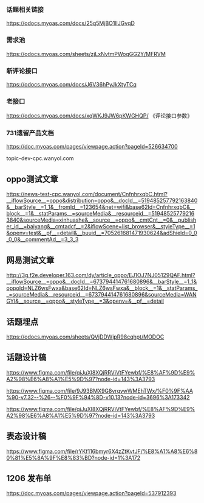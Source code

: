 
### 话题相关链接
https://odocs.myoas.com/docs/25q5MjBO1lIJGvqD


### 需求池
https://odocs.myoas.com/sheets/zjLxNvtmPWoqGG2Y/MFRVM


### 新评论接口
https://odocs.myoas.com/docs/J6V36hPyJkXtyTCq

### 老接口
https://odocs.myoas.com/docs/xqWKJ9JW6pKWGHQP/ 《评论接口参数》


### 731遗留产品文档
https://doc.myoas.com/pages/viewpage.action?pageId=526634700



topic-dev-cpc.wanyol.com

## oppo测试文章
https://news-test-cpc.wanyol.com/document/CnfnhrxqbC.html?__iflowSource__=oppo&distribution=oppo&__docId__=519485257792163840&__barStyle__=1_1&__fromId__=123654&net=wifi&base62Id=CnfnhrxqbC&__block__=1&__statParams__=sourceMedia&__resourceid__=519485257792163840&sourceMedia=xinhuashe&__source__=oppo&__cmtCnt__=0&__publisher_id__=baiyang&__cmtadcf__=2&iflowScene=list_browser&__styleType__=1&openv=test&__pf__=detail&__buuid__=705261681471930624&adShield=0_0_0_0&__commentAd__=3_3_3


## 网易测试文章
http://3g.f2e.developer.163.com/dy/article_oppo/EJ1OJ7NJ05129QAF.html?__iflowSource__=oppo&__docId__=673794414761680896&__barStyle__=1_1&oppoId=NLZ6wsFwxa&base62Id=NLZ6wsFwxa&__block__=1&__statParams__=sourceMedia&__resourceid__=673794414761680896&sourceMedia=WANGYI&__source__=oppo&__styleType__=3&openv=&__pf__=detail


## 话题埋点
https://odocs.myoas.com/sheets/QVjDDWjpR98cqhpt/MODOC


## 话题设计稿
https://www.figma.com/file/qiJuXl8XQjRRViVtFYewbf/%E8%AF%9D%E9%A2%98%E6%A8%A1%E5%9D%97?node-id=143%3A3793

https://www.figma.com/file/9J93BMX9G8vrqywWMEhTWx/%F0%9F%AA%90-v7.32--%26--%F0%9F%94%8D-v10.13?node-id=3696%3A173342

https://www.figma.com/file/qiJuXl8XQjRRViVtFYewbf/%E8%AF%9D%E9%A2%98%E6%A8%A1%E5%9D%97?node-id=143%3A3793

## 表态设计稿
https://www.figma.com/file/rYKf116bmyr6X4zZtKvtJF/%E8%A1%A8%E6%80%81%E5%8A%9F%E8%83%BD?node-id=1%3A172


## 1206 发布单
https://doc.myoas.com/pages/viewpage.action?pageId=537912393
